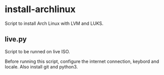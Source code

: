 # install-archlinux
Script to install Arch Linux with LVM and LUKS.

## live.py
Script to be runned on live ISO.

Before running this script, configure the internet connection, keybord and locale. Also install git and python3.
